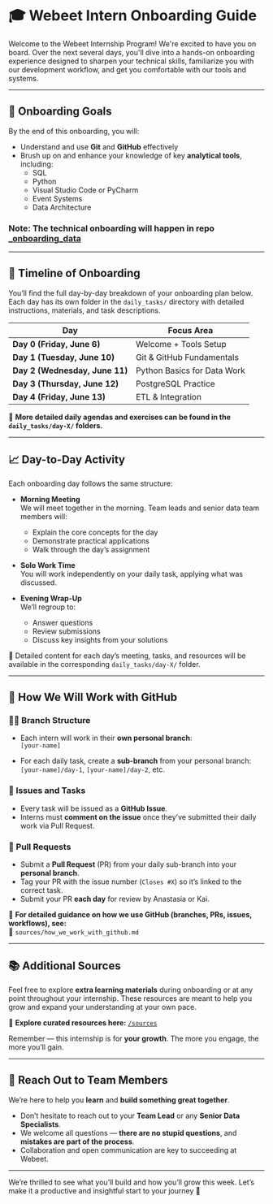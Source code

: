 # 🎓 Webeet Intern Onboarding Guide

Welcome to the Webeet Internship Program! We're excited to have you on board. Over the next several days, you'll dive into a hands-on onboarding experience designed to sharpen your technical skills, familiarize you with our development workflow, and get you comfortable with our tools and systems.

---

## 🥅 Onboarding Goals

By the end of this onboarding, you will:

- Understand and use **Git** and **GitHub** effectively
- Brush up on and enhance your knowledge of key **analytical tools**, including:
  - SQL
  - Python
  - Visual Studio Code or PyCharm
  - Event Systems
  - Data Architecture

### Note: The technical onboarding will happen in repo [_onboarding_data](https://github.com/webeet-io/_onboarding_data)
---

## 📅 Timeline of Onboarding

You’ll find the full day-by-day breakdown of your onboarding plan below. Each day has its own folder in the `daily_tasks/` directory with detailed instructions, materials, and task descriptions.

| **Day** | **Focus Area** |
|--------|----------------|
| **Day 0 (Friday, June 6)** | Welcome + Tools Setup |
| **Day 1 (Tuesday, June 10)** | Git & GitHub Fundamentals |
| **Day 2 (Wednesday, June 11)** | Python Basics for Data Work |
| **Day 3 (Thursday, June 12)** | PostgreSQL Practice |
| **Day 4 (Friday, June 13)** | ETL & Integration |


🔎 **More detailed daily agendas and exercises can be found in the `daily_tasks/day-X/` folders.**

---

## 📈 Day-to-Day Activity

Each onboarding day follows the same structure:

- **Morning Meeting**  
  We will meet together in the morning. Team leads and senior data team members will:
  - Explain the core concepts for the day
  - Demonstrate practical applications
  - Walk through the day’s assignment

- **Solo Work Time**  
  You will work independently on your daily task, applying what was discussed.

- **Evening Wrap-Up**  
  We’ll regroup to:
  - Answer questions
  - Review submissions
  - Discuss key insights from your solutions

📂 Detailed content for each day’s meeting, tasks, and resources will be available in the corresponding `daily_tasks/day-X/` folder.

---

## 🔧 How We Will Work with GitHub

### 🧑‍💻 Branch Structure

- Each intern will work in their **own personal branch**:  
  `[your-name]`
  
- For each daily task, create a **sub-branch** from your personal branch:  
  `[your-name]/day-1`, `[your-name]/day-2`, etc.

### 📝 Issues and Tasks

- Every task will be issued as a **GitHub Issue**.
- Interns must **comment on the issue** once they’ve submitted their daily work via Pull Request.

### 🔁 Pull Requests

- Submit a **Pull Request** (PR) from your daily sub-branch into your **personal branch**.
- Tag your PR with the issue number (`Closes #X`) so it’s linked to the correct task.
- Submit your PR **each day** for review by Anastasia or Kai.

🔗 **For detailed guidance on how we use GitHub (branches, PRs, issues, workflows), see:**  
📁 `sources/how_we_work_with_github.md`

---


## 📚 Additional Sources

Feel free to explore **extra learning materials** during onboarding or at any point throughout your internship. These resources are meant to help you grow and expand your understanding at your own pace.

📁 **Explore curated resources here:** [`/sources`](./sources)

Remember — this internship is for **your growth**. The more you engage, the more you’ll gain.

---

## 🤝 Reach Out to Team Members

We’re here to help you **learn** and **build something great together**.

- Don’t hesitate to reach out to your **Team Lead** or any **Senior Data Specialists**.
- We welcome all questions — **there are no stupid questions**, and **mistakes are part of the process**.
- Collaboration and open communication are key to succeeding at Webeet.
---
We’re thrilled to see what you’ll build and how you’ll grow this week. Let’s make it a productive and insightful start to your journey 🚀
